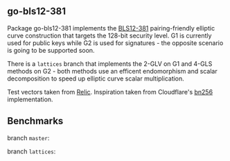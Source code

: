 ## go-bls12-381

Package go-bls12-381 implements the [BLS12-381](https://electriccoin.co/blog/new-snark-curve/) pairing-friendly elliptic curve construction that targets the 128-bit security level. G1 is currently used for public keys while G2 is used for signatures - the opposite scenario is going to be supported soon.

There is a `lattices` branch that implements the 2-GLV on G1 and 4-GLS methods on G2 - both methods use an efficent endomorphism and scalar decomposition to speed up elliptic curve scalar multiplication.

Test vectors taken from [Relic](https://github.com/relic-toolkit/relic).
Inspiration taken from Cloudflare's [bn256](https://github.com/cloudflare/bn256) implementation.

## Benchmarks

branch `master`:

branch `lattices`:
